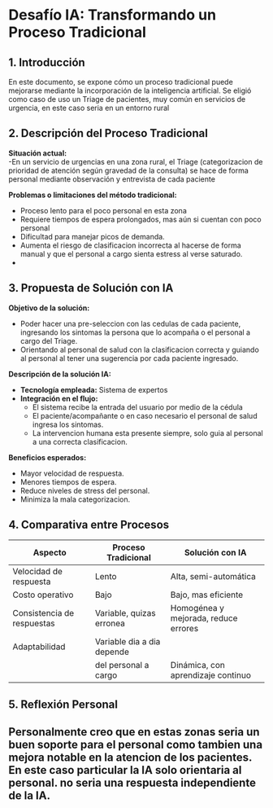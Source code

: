 # Desafío IA: Transformando un Proceso Tradicional

## 1. Introducción
En este documento, se expone cómo un proceso tradicional puede mejorarse mediante la incorporación de la inteligencia artificial. Se eligió como caso de uso un Triage de pacientes, muy común en servicios de urgencia, en este caso seria en un entorno rural

## 2. Descripción del Proceso Tradicional
**Situación actual:**  
-En un servicio de urgencias en una zona rural, el Triage (categorizacion de prioridad de atención según gravedad de la consulta) se hace de forma personal mediante observación y entrevista de cada paciente

**Problemas o limitaciones del método tradicional:**  
- Proceso lento para el poco personal en esta zona
- Requiere tiempos de espera prolongados, mas aún si cuentan con poco personal
- Dificultad para manejar picos de demanda.  
- Aumenta el riesgo de clasificacion incorrecta al hacerse de forma manual y que el personal a cargo sienta estress al verse saturado.
- 

## 3. Propuesta de Solución con IA
**Objetivo de la solución:**  
- Poder hacer una pre-seleccion con las cedulas de cada paciente, ingresando los sintomas la persona que lo acompaña o el personal a cargo del Triage.
- Orientando al personal de salud con la clasificacion correcta y guiando al personal al tener una sugerencia por cada paciente ingresado.

**Descripción de la solución IA:**  
- **Tecnología empleada:** Sistema de expertos
- **Integración en el flujo:**
  - El sistema recibe la entrada del usuario por medio de la cédula
  - El paciente/acompañante o en caso necesario el personal de salud ingresa los sintomas.
  - La intervencion humana esta presente siempre, solo guia al personal a una correcta clasificacion.

**Beneficios esperados:**  
- Mayor velocidad de respuesta.  
- Menores tiempos de espera.  
- Reduce niveles de stress del personal.  
- Minimiza la mala categorizacion.

## 4. Comparativa entre Procesos

| Aspecto                    | Proceso Tradicional              | Solución con IA                         |
|----------------------------|----------------------------------|-----------------------------------------|
| Velocidad de respuesta     | Lento                            | Alta, semi-automática                        |
| Costo operativo            | Bajo                             | Bajo, mas eficiente                         |
| Consistencia de respuestas | Variable, quizas erronea         | Homogénea y mejorada, reduce errores                  |
| Adaptabilidad              | Variable dia a dia depende 
|                            | del personal a cargo             | Dinámica, con aprendizaje continuo     |

## 5. Reflexión Personal

Personalmente creo que en estas zonas seria un buen soporte para el personal como tambien una mejora notable en la atencion de los pacientes. En este caso particular la IA solo orientaria al personal. no seria una respuesta independiente de la IA.
---

